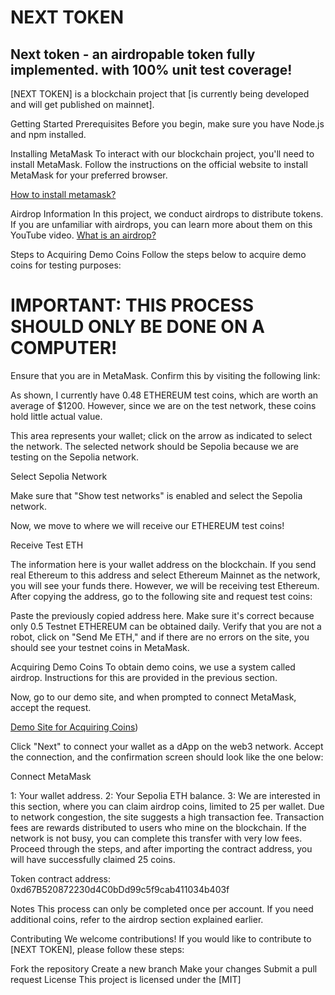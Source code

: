 # NEXT TOKEN
## Next token - an airdropable token fully implemented. with 100% unit test coverage!
[NEXT TOKEN] is a blockchain project that [is currently being developed and will get published on mainnet].

Getting Started
Prerequisites
Before you begin, make sure you have Node.js and npm installed.



Installing MetaMask
To interact with our blockchain project, you'll need to install MetaMask. Follow the instructions on the official website to install MetaMask for your preferred browser.

[How to install metamask?](https://www.youtube.com/watch?v=OJqaZRpRqXM)

Airdrop Information
In this project, we conduct airdrops to distribute tokens. If you are unfamiliar with airdrops, you can learn more about them on this YouTube video.
[What is an airdrop?]([https://www.youtube.com/watch?v=OJqaZRpRqXM](https://www.youtube.com/watch?v=rzAO5MhtRxU))


Steps to Acquiring Demo Coins
Follow the steps below to acquire demo coins for testing purposes:

# IMPORTANT: THIS PROCESS SHOULD ONLY BE DONE ON A COMPUTER!

Ensure that you are in MetaMask. Confirm this by visiting the following link:

[](https://trello.com/1/cards/65770fc55767dd159ba87e15/attachments/65782be2a56adbe64889dd7a/download/Ekran_Görüntüsü_(15).png)

As shown, I currently have 0.48 ETHEREUM test coins, which are worth an average of $1200. However, since we are on the test network, these coins hold little actual value.

This area represents your wallet; click on the arrow as indicated to select the network. The selected network should be Sepolia because we are testing on the Sepolia network.

Select Sepolia Network

Make sure that "Show test networks" is enabled and select the Sepolia network.

[](https://trello.com/1/cards/65770fc55767dd159ba87e15/attachments/65782c66f08a2f110e579724/download/Ekran_Görüntüsü_(16).png)

Now, we move to where we will receive our ETHEREUM test coins!

[](https://trello.com/1/cards/65770fc55767dd159ba87e15/attachments/65782cba094963fe814f31dd/download/Ekran_Görüntüsü_(17).png)

Receive Test ETH

The information here is your wallet address on the blockchain. If you send real Ethereum to this address and select Ethereum Mainnet as the network, you will see your funds there. However, we will be receiving test Ethereum. After copying the address, go to the following site and request test coins:


Paste the previously copied address here. Make sure it's correct because only 0.5 Testnet ETHEREUM can be obtained daily. Verify that you are not a robot, click on "Send Me ETH," and if there are no errors on the site, you should see your testnet coins in MetaMask.

Acquiring Demo Coins
To obtain demo coins, we use a system called airdrop. Instructions for this are provided in the previous section.

Now, go to our demo site, and when prompted to connect MetaMask, accept the request.

[Demo Site for Acquiring Coins](https://sepoliafaucet.com/))

Click "Next" to connect your wallet as a dApp on the web3 network. Accept the connection, and the confirmation screen should look like the one below:

[](https://trello.com/1/cards/65770fc55767dd159ba87e15/attachments/65782d3be78e280813caa69e/download/Ekran_Görüntüsü_(19).png)
Connect MetaMask

1: Your wallet address.
2: Your Sepolia ETH balance.
3: We are interested in this section, where you can claim airdrop coins, limited to 25 per wallet.
Due to network congestion, the site suggests a high transaction fee. Transaction fees are rewards distributed to users who mine on the blockchain. If the network is not busy, you can complete this transfer with very low fees. Proceed through the steps, and after importing the contract address, you will have successfully claimed 25 coins.

Token contract address: 0xd67B520872230d4C0bDd99c5f9cab411034b403f

Notes
This process can only be completed once per account.
If you need additional coins, refer to the airdrop section explained earlier.



Contributing
We welcome contributions! If you would like to contribute to [NEXT TOKEN], please follow these steps:

Fork the repository
Create a new branch
Make your changes
Submit a pull request
License
This project is licensed under the [MIT]

